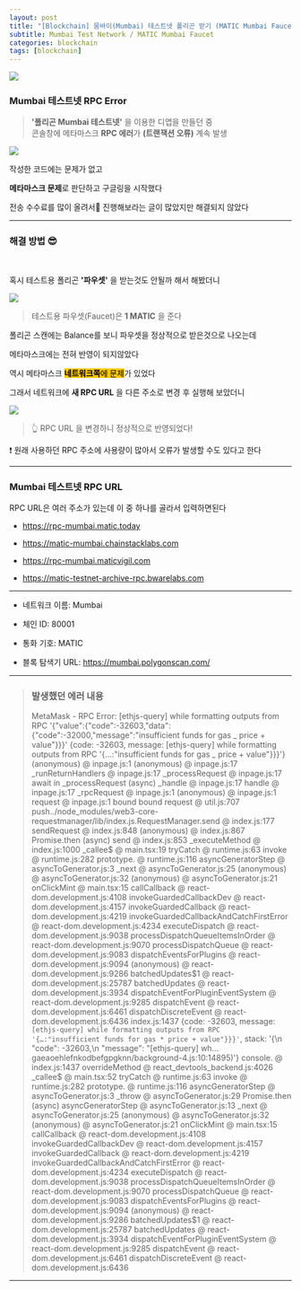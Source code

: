 ```yaml
---
layout: post
title: "[Blockchain] 뭄바이(Mumbai) 테스트넷 폴리곤 받기 (MATIC Mumbai Faucet) & 네트워크 추가"
subtitle: Mumbai Test Network / MATIC Mumbai Faucet
categories: blockchain
tags: [blockchain]
---
```


![](https://velog.velcdn.com/images/-__-/post/4bc37216-7f22-4d2c-952a-84c5d5a201c8/image.png)

### Mumbai 테스트넷 RPC Error

> **'폴리곤 Mumbai 테스트넷'** 을 이용한 디앱을 만들던 중<br>
> 콘솔창에 메타마스크 **RPC 에러**가 **(트랜잭션 오류)** 계속 발생

![](https://velog.velcdn.com/images/-__-/post/b27ae5bd-4f6e-48e5-9baf-b9be9c9d80cf/image.png)

작성한 코드에는 문제가 없고

**메타마스크 문제**로 판단하고 구글링을 시작했다

전송 수수료를 많이 올려서🔺 진행해보라는 글이 많았지만 해결되지 않았다

---

### 해결 방법 😎

<br>

혹시 테스트용 폴리곤 **'파우셋'** 을 받는것도 안될까 해서 해봤더니

![](https://velog.velcdn.com/images/-__-/post/02eb19ef-cb81-4c60-a96e-a7bf956c9c38/image.png)

> 테스트용 파우셋(Faucet)은 **1 MATIC** 을 준다

폴리곤 스캔에는 Balance를 보니 파우셋을 정상적으로 받은것으로 나오는데

메타마스크에는 전혀 반영이 되지않았다

역시 메타마스크 <span style="background-color:#FFC701; color:#000;">**네트워크쪽**에 문제</span>가 있었다

그래서 네트워크에 **새 RPC URL** 을 다른 주소로 변경 후 실행해 보았더니

![](https://velog.velcdn.com/images/-__-/post/fdf3a926-b7e2-410e-8d6d-a648e5a4c78b/image.png)

> 👆 RPC URL 을 변경하니 정상적으로 반영되었다!

❗ 원래 사용하던 RPC 주소에 사용량이 많아서 오류가 발생할 수도 있다고 한다

---

### Mumbai 테스트넷 RPC URL

RPC URL은 여러 주소가 있는데 이 중 하나를 골라서 입력하면된다

- <https://rpc-mumbai.matic.today>

- <https://matic-mumbai.chainstacklabs.com>

- <https://rpc-mumbai.maticvigil.com>

- <https://matic-testnet-archive-rpc.bwarelabs.com>

---

- 네트워크 이름: Mumbai

- 체인 ID: 80001

- 통화 기호: MATIC

- 블록 탐색기 URL: <https://mumbai.polygonscan.com/>

---

> ### 발생했던 에러 내용
>
> MetaMask - RPC Error: [ethjs-query] while formatting outputs from RPC '{"value":{"code":-32603,"data":{"code":-32000,"message":"insufficient funds for gas _ price + value"}}}' {code: -32603, message: [ethjs-query] while formatting outputs from RPC '{…:"insufficient funds for gas _ price + value"}}}'}
> (anonymous) @ inpage.js:1
> (anonymous) @ inpage.js:17
> \_runReturnHandlers @ inpage.js:17
> \_processRequest @ inpage.js:17
> await in \_processRequest (async)
> \_handle @ inpage.js:17
> handle @ inpage.js:17
> \_rpcRequest @ inpage.js:1
> (anonymous) @ inpage.js:1
> request @ inpage.js:1
> bound bound request @ util.js:707
> push../node_modules/web3-core-requestmanager/lib/index.js.RequestManager.send @ index.js:177
> sendRequest @ index.js:848
> (anonymous) @ index.js:867
> Promise.then (async)
> send @ index.js:853
> \_executeMethod @ index.js:1000
> \_callee$ @ main.tsx:19
> tryCatch @ runtime.js:63
> invoke @ runtime.js:282
> prototype.<computed> @ runtime.js:116
> asyncGeneratorStep @ asyncToGenerator.js:3
> \_next @ asyncToGenerator.js:25
> (anonymous) @ asyncToGenerator.js:32
> (anonymous) @ asyncToGenerator.js:21
> onClickMint @ main.tsx:15
> callCallback @ react-dom.development.js:4108
> invokeGuardedCallbackDev @ react-dom.development.js:4157
> invokeGuardedCallback @ react-dom.development.js:4219
> invokeGuardedCallbackAndCatchFirstError @ react-dom.development.js:4234
> executeDispatch @ react-dom.development.js:9038
> processDispatchQueueItemsInOrder @ react-dom.development.js:9070
> processDispatchQueue @ react-dom.development.js:9083
> dispatchEventsForPlugins @ react-dom.development.js:9094
> (anonymous) @ react-dom.development.js:9286
> batchedUpdates$1 @ react-dom.development.js:25787
batchedUpdates @ react-dom.development.js:3934
dispatchEventForPluginEventSystem @ react-dom.development.js:9285
dispatchEvent @ react-dom.development.js:6461
dispatchDiscreteEvent @ react-dom.development.js:6436
index.js:1437 {code: -32603, message: `[ethjs-query] while formatting outputs from RPC '{…:"insufficient funds for gas * price + value"}}}'`, stack: '{\n  "code": -32603,\n  "message": "[ethjs-query] wh…gaeaoehlefnkodbefgpgknn/background-4.js:10:14895)'}
console.<computed> @ index.js:1437
overrideMethod @ react_devtools_backend.js:4026
_callee$ @ main.tsx:52
> tryCatch @ runtime.js:63
> invoke @ runtime.js:282
> prototype.<computed> @ runtime.js:116
> asyncGeneratorStep @ asyncToGenerator.js:3
> \_throw @ asyncToGenerator.js:29
> Promise.then (async)
> asyncGeneratorStep @ asyncToGenerator.js:13
> \_next @ asyncToGenerator.js:25
> (anonymous) @ asyncToGenerator.js:32
> (anonymous) @ asyncToGenerator.js:21
> onClickMint @ main.tsx:15
> callCallback @ react-dom.development.js:4108
> invokeGuardedCallbackDev @ react-dom.development.js:4157
> invokeGuardedCallback @ react-dom.development.js:4219
> invokeGuardedCallbackAndCatchFirstError @ react-dom.development.js:4234
> executeDispatch @ react-dom.development.js:9038
> processDispatchQueueItemsInOrder @ react-dom.development.js:9070
> processDispatchQueue @ react-dom.development.js:9083
> dispatchEventsForPlugins @ react-dom.development.js:9094
> (anonymous) @ react-dom.development.js:9286
> batchedUpdates$1 @ react-dom.development.js:25787
> batchedUpdates @ react-dom.development.js:3934
> dispatchEventForPluginEventSystem @ react-dom.development.js:9285
> dispatchEvent @ react-dom.development.js:6461
> dispatchDiscreteEvent @ react-dom.development.js:6436

---
